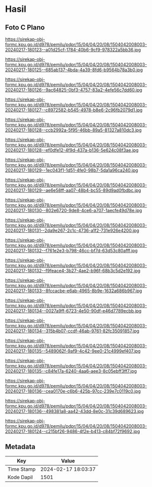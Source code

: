 # Hasil

## Foto C Plano

https://sirekap-obj-formc.kpu.go.id/d978/pemilu/pdpr/15/04/04/20/08/1504042008003-20240217-180123--a01d25cf-1784-40b6-9cf9-978322a5bb36.jpg

https://sirekap-obj-formc.kpu.go.id/d978/pemilu/pdpr/15/04/04/20/08/1504042008003-20240217-180125--685ab137-4bda-4a39-8fd6-b9564b78a3b0.jpg

https://sirekap-obj-formc.kpu.go.id/d978/pemilu/pdpr/15/04/04/20/08/1504042008003-20240217-180126--9ac64825-0bf3-4757-83a2-4efe56c7dd60.jpg

https://sirekap-obj-formc.kpu.go.id/d978/pemilu/pdpr/15/04/04/20/08/1504042008003-20240217-180127--c8972582-b545-4978-b8e6-2c96fb2079d1.jpg

https://sirekap-obj-formc.kpu.go.id/d978/pemilu/pdpr/15/04/04/20/08/1504042008003-20240217-180128--ccb2992a-5f95-46bb-89a5-81327a810dc3.jpg

https://sirekap-obj-formc.kpu.go.id/d978/pemilu/pdpr/15/04/04/20/08/1504042008003-20240217-180128--ef0dfe12-4f9d-437a-b136-5e624c08f3ae.jpg

https://sirekap-obj-formc.kpu.go.id/d978/pemilu/pdpr/15/04/04/20/08/1504042008003-20240217-180129--1ec043f1-1d51-4fe0-98b7-5da1a96ca240.jpg

https://sirekap-obj-formc.kpu.go.id/d978/pemilu/pdpr/15/04/04/20/08/1504042008003-20240217-180129--ae6e58ff-aa07-48b4-bc55-89d9ad0fbdbc.jpg

https://sirekap-obj-formc.kpu.go.id/d978/pemilu/pdpr/15/04/04/20/08/1504042008003-20240217-180130--802e6720-9de8-4ce6-a707-1aecfe49d78e.jpg

https://sirekap-obj-formc.kpu.go.id/d978/pemilu/pdpr/15/04/04/20/08/1504042008003-20240217-180131--2da9e267-2c1c-4736-a1f2-731e926e4200.jpg

https://sirekap-obj-formc.kpu.go.id/d978/pemilu/pdpr/15/04/04/20/08/1504042008003-20240217-180132--f761e2e3-b798-46cc-bf7d-63d53c80afff.jpg

https://sirekap-obj-formc.kpu.go.id/d978/pemilu/pdpr/15/04/04/20/08/1504042008003-20240217-180132--f9feace4-3b27-4ae2-b96f-68b3c5d2e192.jpg

https://sirekap-obj-formc.kpu.go.id/d978/pemilu/pdpr/15/04/04/20/08/1504042008003-20240217-180133--8fccacbe-e6ab-4965-8b9e-1632a686b967.jpg

https://sirekap-obj-formc.kpu.go.id/d978/pemilu/pdpr/15/04/04/20/08/1504042008003-20240217-180134--0027a9ff-6723-4e50-90df-e46d7789ecbb.jpg

https://sirekap-obj-formc.kpu.go.id/d978/pemilu/pdpr/15/04/04/20/08/1504042008003-20240217-180134--315b4b07-ccdf-46ab-9761-82fc35091857.jpg

https://sirekap-obj-formc.kpu.go.id/d978/pemilu/pdpr/15/04/04/20/08/1504042008003-20240217-180135--5489062f-9af9-4c42-9ee0-21c4999ef407.jpg

https://sirekap-obj-formc.kpu.go.id/d978/pemilu/pdpr/15/04/04/20/08/1504042008003-20240217-180135--c84fe17a-6240-4aa6-aee3-8c05ebff3ff7.jpg

https://sirekap-obj-formc.kpu.go.id/d978/pemilu/pdpr/15/04/04/20/08/1504042008003-20240217-180136--cea0170e-c6b6-425b-97cc-239e7c0119c0.jpg

https://sirekap-obj-formc.kpu.go.id/d978/pemilu/pdpr/15/04/04/20/08/1504042008003-20240217-180136--498381a8-aa42-43dd-8e0c-31c39d689623.jpg

https://sirekap-obj-formc.kpu.go.id/d978/pemilu/pdpr/15/04/04/20/08/1504042008003-20240217-180124--c215bf26-9486-4f2e-b413-c84bf72f9692.jpg


## Metadata

| Key        | Value               |
| ---------- | ------------------- |
| Time Stamp | 2024-02-17 18:03:37 |
| Kode Dapil | 1501                |



